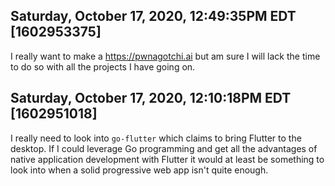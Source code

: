 ## Saturday, October 17, 2020, 12:49:35PM EDT [1602953375]

I really want to make a <https://pwnagotchi.ai> but am sure I will lack
the time to do so with all the projects I have going on.

## Saturday, October 17, 2020, 12:10:18PM EDT [1602951018]

I really need to look into `go-flutter` which claims to bring Flutter to
the desktop. If I could leverage Go programming and get all the
advantages of native application development with Flutter it would at
least be something to look into when a solid progressive web app isn't
quite enough.

